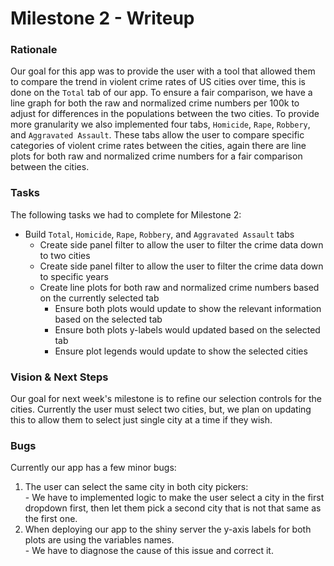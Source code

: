 # Milestone 2 - Writeup  

### Rationale  

Our goal for this app was to provide the user with a tool that allowed them to compare the trend in violent crime rates of US cities over time, this is done on the `Total` tab of our app. To ensure a fair comparison, we have a line graph for both the raw and normalized crime numbers per 100k to adjust for differences in the populations between the two cities. To provide more granularity we also implemented four tabs, `Homicide`, `Rape`, `Robbery`, and `Aggravated Assault`. These tabs allow the user to compare specific categories of violent crime rates between the cities, again there are line plots for both raw and normalized crime numbers for a fair comparison between the cities.  

### Tasks  

The following tasks we had to complete for Milestone 2:

- Build `Total`, `Homicide`, `Rape`, `Robbery`, and `Aggravated Assault` tabs
  - Create side panel filter to allow the user to filter the crime data down to two cities
  - Create side panel filter to allow the user to filter the crime data down to specific years  
  - Create line plots for both raw and normalized crime numbers based on the currently selected tab
    - Ensure both plots would update to show the relevant information based on the selected tab
    - Ensure both plots y-labels would updated based on the selected tab
    - Ensure plot legends would update to show the selected cities  

### Vision & Next Steps  

Our goal for next week's milestone is to refine our selection controls for the cities. Currently the user must select two cities, but, we plan on updating this to allow them to select just single city at a time if they wish.  

### Bugs  

Currently our app has a few minor bugs:  
  1. The user can select the same city in both city pickers:  
    - We have to implemented logic to make the user select a city in the first dropdown first, then let them pick a second city that is not that same as the first one.
  2. When deploying our app to the shiny server the y-axis labels for both plots are using the variables names.  
    - We have to diagnose the cause of this issue and correct it.
